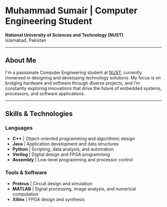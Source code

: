 # Muhammad Sumair | Computer Engineering Student  
**National University of Sciences and Technology (NUST)**  
Islamabad, Pakistan

---

## About Me
I'm a passionate Computer Engineering student at [NUST](https://nust.edu.pk/), currently immersed in designing and developing technology solutions. My focus is on bridging hardware and software through diverse projects, and I'm constantly exploring innovations that drive the future of embedded systems, processors, and software applications.

---

## Skills & Technologies

### Languages
- **C++** | Object-oriented programming and algorithmic design
- **Java** | Application development and data structures
- **Python** | Scripting, data analysis, and automation
- **Verilog** | Digital design and FPGA programming
- **Assembly** | Low-level programming and processor control

### Tools & Software
- **Proteus** | Circuit design and simulation
- **MATLAB** | Signal processing, image analysis, and numerical computation
- **Xilinx** | FPGA design and synthesis

